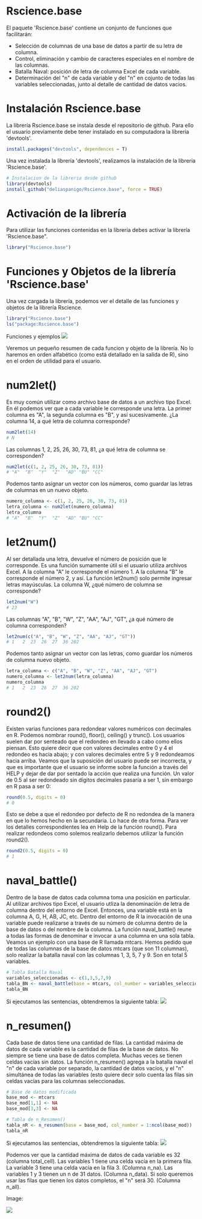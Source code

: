 # Rscience.base
El paquete 'Rscience.base' contiene un conjunto de funciones que facilitarán:
- Selección de columnas de una base de datos a partir de su letra de columna.
- Control, eliminación y cambio de caracteres especiales en el nombre de las columnas.
- Batalla Naval: posición de letra de columna Excel de cada variable.
- Determinación del "n" de cada variable y del "n" en cojunto de todas las variables seleccionadas, junto al detalle de cantidad de datos vacios.

# Instalación Rscience.base
La librería Rscience.base se instala desde el repositorio de github. Para ello el usuario previamente debe tener instalado en su computadora la librería 'devtools'.
```r
install.packages("devtools", dependences = T)
```
Una vez instalada la librería 'devtools', realizamos la instalación de la librería 'Rscience.base'.
```r
# Instalacion de la libreria desde github
library(devtools)
install_github("deliaspanigo/Rscience.base", force = TRUE)

```
# Activación de la librería
Para utilizar las funciones contenidas en la librería debes activar la librería 'Rscience.base".
```r
library("Rscience.base")
```

# Funciones y Objetos de la librería 'Rscience.base'
Una vez cargada la librería, podemos ver el detalle de las funciones y objetos de la librería Rscience.
```r
library("Rscience.base")
ls("package:Rscience.base")
```

Funciones y ejemplos
![](https://github.com/deliaspanigo/Rscience.base/blob/main/readme_files/img02.png)

Veremos un pequeño resumen de cada funcion y objeto de la librería. No lo haremos en orden alfabético (como está detallado en la salida de R), sino en el orden de utilidad para el usuario.

# num2let()
Es muy común utilizar como archivo base de datos a un archivo tipo Excel. En él podemos ver que a cada variable le corresponde una letra.
La primer columna es "A", la segunda columna es "B", y así sucesivamente. ¿La columna 14, a qué letra de columna corresponde?
```r
num2let(14)
# N
```
Las columnas 1, 2, 25, 26, 30, 73, 81, ¿a qué letra de columna se corresponden?
```r
num2let(c(1, 2, 25, 26, 30, 73, 81))
# "A"  "B"  "Y"  "Z"  "AD" "BU" "CC"
```

Podemos tanto asignar un vector con los números, como guardar las letras de columnas en un nuevo objeto.
```r
numero_columna <- c(1, 2, 25, 26, 30, 73, 81)
letra_columna <- num2let(numero_columna)
letra_columna
# "A"  "B"  "Y"  "Z"  "AD" "BU" "CC"
```

# let2num()
Al ser detallada una letra, devuelve el número de posición que le corresponde. Es una función sumamente útil si el usuario utiliza archivos Excel.
A la columna "A" le corresponde el número 1. A la columna "B" le corresponde el número 2, y así. La función let2num() solo permite ingresar letras mayúsculas.
La columna W, ¿qué número de columna se corresponde?
```r
let2num("W")
# 23
```
Las columnas "A", "B", "W", "Z", "AA", "AJ", "GT", ¿a qué número de columna corresponden?
```r
let2num(c("A", "B", "W", "Z", "AA", "AJ", "GT"))
# 1   2  23  26  27  36 202
```

Podemos tanto asignar un vector con las letras, como guardar los números de columna nuevo objeto.
```r
letra_columna <- c("A", "B", "W", "Z", "AA", "AJ", "GT")
numero_columna <- let2num(letra_columna)
numero_columna
# 1   2  23  26  27  36 202
```

# round2()
Existen varias funciones para redondear valores numéricos con decimales en R. Podemos nombrar round(), floor(), ceiling() y trunc().
Los usuarios suelen dar por senteado que el redondeo en llevado a cabo como ellos piensan. Esto quiere decir que con valores decimales entre 0 y 4 el redondeo es hacia abajo; y con valores decimales entre 5 y 9 redondeamos hacia arriba. Veamos que la suposición del usuario puede ser incorrecta, y que es importante que el usuario se informe sobre la función a través del HELP y dejar de dar por sentado la acción que realiza una función. Un valor de 0.5 al ser redondeado sin dígitos decimales pasaría a ser 1, sin embargo en R pasa a ser 0:
```r
round(0.5, digits = 0)
# 0
```
Esto se debe a que el redondeo por defecto de R no redondea de la manera en que lo hemos hecho en la secundaria. Lo hace de otra forma. Para ver los detalles correspondientes lea en Help de la función round(). Para realizar redondeos como solemos realizarlo debemos utilizar la función round2().
```r
round2(0.5, digits = 0)
# 1
```

# naval_battle()
Dentro de la base de datos cada columna toma una posición en particular. Al utilizar archivos tipo Excel, el usuario utliza la denominación de letra de columna dentro del entorno de Excel. Entonces, una variable está en la columna A, G, H, AB, JC, etc. Dentro del entorno de R la invocación de una variable puede realizarse a través de su número de columna dentro de la base de datos o del nombre de la columna. La función naval_battle() reune a todas las formas de denominar e invocar a una columna en una sola tabla.
Veamos un ejemplo con una base de R llamada mtcars.
Hemos pedido que de todas las columnas de la base de datos mtcars (que son 11 columnas), solo realizar la batalla naval con las columnas 1, 3, 5, 7 y 9.
Son en total 5 variables.

```r
# Tabla Batalla Naval
variables_seleccionadas <- c(1,3,5,7,9)
tabla_BN <- naval_battle(base = mtcars, col_number = variables_seleccionadas)
tabla_BN
```
Si ejecutamos las sentencias, obtendremos la siguiente tabla:
![](https://github.com/deliaspanigo/Rscience.base/blob/main/readme_files/img03.png)

# n_resumen()
Cada base de datos tiene una cantidad de filas. La cantidad máxima de datos de cada variable es la cantidad de filas de la base de datos. No siempre se tiene una base de datos completa. Muchas veces se tienen celdas vacías sin datos. La función n_resumen() agrega a la batalla naval el "n" de cada variable por separado, la cantidad de datos vacíos, y el "n" simultánea de todas las variables (esto quiere decir solo cuenta las filas sin celdas vacías para las columnas seleccionadas.

```r
# Base de datos modificada
base_mod <- mtcars
base_mod[1,1] <- NA
base_mod[3,3] <- NA

# Tabla de n_Resumen()
tabla_nR <- n_resumen(base = base_mod, col_number = 1:ncol(base_mod))
tabla_nR
```
Si ejecutamos las sentencias, obtendremos la siguiente tabla:
![](https://github.com/deliaspanigo/Rscience.base/blob/main/readme_files/img04.png)

Podemos ver que la cantidad máxima de datos de cada variable es 32 (columna total_cell).
Las variables 1 tiene una celda vacía en la primera fila. La variable 3 tiene una celda vacía en la fila 3. (Columna n_na).
Las variables 1 y 3 tienen un n de 31 datos. (Columna n_data).
Si solo queremos usar las filas que tienen los datos completos, el "n" será 30. (Columna n_all).


Image:

![](https://raw.githubusercontent.com/deliaspanigo/Rscience.base/main/readme_files/Ejemplo001.png)

